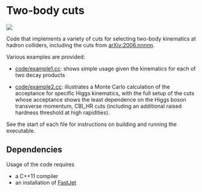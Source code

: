 # Two-body cuts

![](https://img.shields.io/badge/C%2B%2B-11-green)
<!-- [![](https://img.shields.io/badge/arXiv-2006.nnnnn-blue)](https://arxiv.org/abs/2006.nnnnn) -->


Code that implements a variety of cuts for selecting two-body kinematics
at hadron colliders, including the cuts from
[arXiv:2006.nnnnn](https://arxiv.org/abs/2006.nnnnn).

Various examples are provided:

- [code/example1.cc](code/example1.cc): shows simple usage given the kinematics
  for each of two decay products

- [code/example2.cc](code/example2.cc): illustrates a Monte Carlo calculation of
  the acceptance for specific Higgs kinematics, with the full setup of
  the cuts whose acceptance shows the least dependence on the Higgs
  boson transverse momentum, CBI_HR cuts (including an additional raised
  hardness threshold at high rapidities).

See the start of each file for instructions on building and running the
executable.

## Dependencies

Usage of the code requires

- a C++11 compiler
- an installation of [FastJet](http://fastjet.fr)
